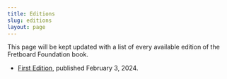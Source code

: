 ```yaml
---
title: Editions
slug: editions
layout: page
---
```


This page will be kept updated with a list of every available edition of the Fretboard Foundation book.

- [First Edition](pdf/Fretboard-Foundation-2024-02-03.pdf), published February 3, 2024.